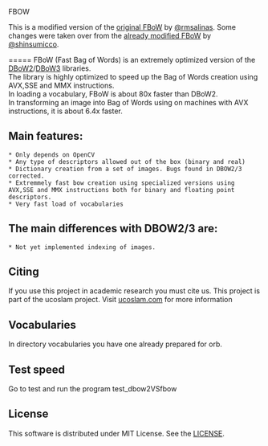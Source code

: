 FBOW

This is a modified version of the [original FBoW](https://github.com/rmsalinas/fbow) by [@rmsalinas](https://github.com/rmsalinas).
Some changes were taken over from the [already modified FBoW](https://github.com/shinsumicco/FBoW) by [@shinsumicco](https://github.com/shinsumicco).

=====
FBoW (Fast Bag of Words) is an extremely optimized version of the [DBoW2](https://github.com/dorian3d/DBoW2)/[DBoW3](https://github.com/rmsalinas/DBow3) libraries.  
The library is highly optimized to speed up the Bag of Words creation using AVX,SSE and MMX instructions.  
In loading a vocabulary, FBoW is about 80x faster than DBoW2.  
In transforming an image into Bag of Words using on machines with AVX instructions, it is about 6.4x faster.  

## 
## Main features:
	* Only depends on OpenCV 
	* Any type of descriptors allowed out of the box (binary and real)
	* Dictionary creation from a set of images. Bugs found in DBOW2/3 corrected.
	* Extremmely fast bow creation using specialized versions using AVX,SSE and MMX instructions both for binary and floating point descriptors.
	* Very fast load of vocabularies

## 
## The main differences with DBOW2/3 are:

	* Not yet implemented indexing of images. 


## Citing
If you use this project in academic research you must cite us. This project is part of the ucoslam project. Visit [ucoslam.com](http://ucoslam.com) for more information


## Vocabularies
In directory vocabularies you have one already prepared for orb.

## Test speed
Go to test and run the program test_dbow2VSfbow

## License
This software is distributed under MIT License.
See the [LICENSE](./LICENSE).
